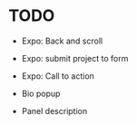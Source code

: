 TODO
====
* Expo: Back and scroll
* Expo: submit project to form
* Expo: Call to action

* Bio popup
* Panel description
